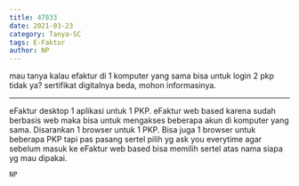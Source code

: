 ```yaml
---
title: 47833
date: 2021-03-23
category: Tanya-SC
tags: E-Faktur
author: NP
---
```


mau tanya kalau efaktur di 1 komputer yang sama bisa untuk login 2 pkp tidak ya? sertifikat digitalnya beda, mohon informasinya.

---

eFaktur desktop 1 aplikasi untuk 1 PKP. eFaktur web based karena sudah berbasis web maka bisa untuk mengakses beberapa akun di komputer yang sama. Disarankan 1 browser untuk 1 PKP. Bisa juga 1 browser untuk beberapa PKP tapi pas pasang sertel pilih yg ask you everytime agar sebelum masuk ke eFaktur web based bisa memilih sertel atas nama siapa yg mau dipakai.

`NP`
